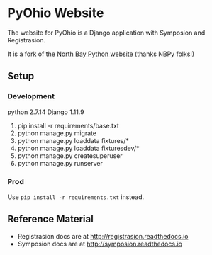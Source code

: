 PyOhio Website
==============

The website for PyOhio is a Django application with Symposion and Registrasion.

It is a fork of the [North Bay Python website](https://github.com/northbaypython/website) (thanks NBPy folks!)

## Setup

### Development

python 2.7.14
Django 1.11.9

1. pip install -r requirements/base.txt
2. python manage.py migrate
3. python manage.py loaddata fixtures/*
4. python manage.py loaddata fixturesdev/*
5. python manage.py createsuperuser
6. python manage.py runserver

### Prod

Use `pip install -r requirements.txt` instead.

## Reference Material

* Registrasion docs are at http://registrasion.readthedocs.io
* Symposion docs are at http://symposion.readthedocs.io
